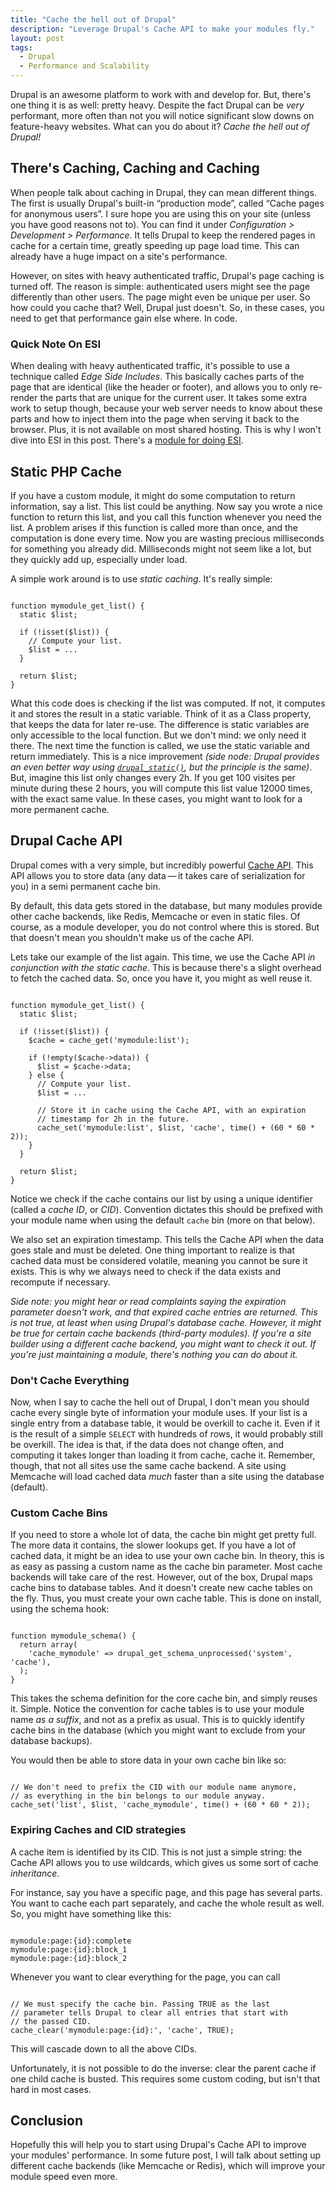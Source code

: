 ```yaml
---
title: "Cache the hell out of Drupal"
description: "Leverage Drupal's Cache API to make your modules fly."
layout: post
tags:
  - Drupal
  - Performance and Scalability
---
```


Drupal is an awesome platform to work with and develop for. But, there's one thing it is as well: pretty heavy. Despite the fact Drupal can be *very* performant, more often than not you will notice significant slow downs on feature-heavy websites. What can you do about it? *Cache the hell out of Drupal!*

## There's Caching, Caching and Caching

When people talk about caching in Drupal, they can mean different things. The first is usually Drupal's built-in &ldquo;production mode&rdquo;, called &ldquo;Cache pages for anonymous users&rdquo;. I sure hope you are using this on your site (unless you have good reasons not to). You can find it under *Configuration > Development > Performance*. It tells Drupal to keep the rendered pages in cache for a certain time, greatly speeding up page load time. This can already have a huge impact on a site's performance.

However, on sites with heavy authenticated traffic, Drupal's page caching is turned off. The reason is simple: authenticated users might see the page differently than other users. The page might even be unique per user. So how could you cache that? Well, Drupal just doesn't. So, in these cases, you need to get that performance gain else where. In code.

### Quick Note On ESI

When dealing with heavy authenticated traffic, it's possible to use a technique called *Edge Side Includes*. This basically caches parts of the page that are identical (like the header or footer), and allows you to only re-render the parts that are unique for the current user. It takes some extra work to setup though, because your web server needs to know about these parts and how to inject them into the page when serving it back to the browser. Plus, it is not available on most shared hosting. This is why I won't dive into ESI in this post. There's a [module for doing ESI](https://www.drupal.org/project/esi).

## Static PHP Cache

If you have a custom module, it might do some computation to return information, say a list. This list could be anything. Now say you wrote a nice function to return this list, and you call this function whenever you need the list. A problem arises if this function is called more than once, and the computation is done every time. Now you are wasting precious milliseconds for something you already did. Milliseconds might not seem like a lot, but they quickly add up, especially under load.

A simple work around is to use *static caching*. It's really simple:

<pre><code class="language-php">
function mymodule_get_list() {
  static $list;

  if (!isset($list)) {
    // Compute your list.
    $list = ...
  }

  return $list;
}
</code></pre>

What this code does is checking if the list was computed. If not, it computes it and stores the result in a static variable. Think of it as a Class property, that keeps the data for later re-use. The difference is static variables are only accessible to the local function. But we don't mind: we only need it there. The next time the function is called, we use the static variable and return immediately. This is a nice improvement *(side node: Drupal provides an even better way using [`drupal_static()`](https://api.drupal.org/api/drupal/includes%21bootstrap.inc/function/drupal_static/7), but the principle is the same)*. But, imagine this list only changes every 2h. If you get 100 visites per minute during these 2 hours, you will compute this list value 12000 times, with the exact same value. In these cases, you might want to look for a more permanent cache.

## Drupal Cache API

Drupal comes with a very simple, but incredibly powerful [Cache API](https://www.drupal.org/node/145279). This API allows you to store data (any data&thinsp;&mdash;&thinsp;it takes care of serialization for you) in a semi permanent cache bin.

By default, this data gets stored in the database, but many modules provide other cache backends, like Redis, Memcache or even in static files. Of course, as a module developer, you do not control where this is stored. But that doesn't mean you shouldn't make us of the cache API.

Lets take our example of the list again. This time, we use the Cache API *in conjunction with the static cache*. This is because there's a slight overhead to fetch the cached data. So, once you have it, you might as well reuse it.

<pre><code class="language-php">
function mymodule_get_list() {
  static $list;

  if (!isset($list)) {
    $cache = cache_get('mymodule:list');

    if (!empty($cache->data)) {
      $list = $cache->data;
    } else {
      // Compute your list.
      $list = ...
      
      // Store it in cache using the Cache API, with an expiration
      // timestamp for 2h in the future.
      cache_set('mymodule:list', $list, 'cache', time() + (60 * 60 * 2));
    }
  }

  return $list;
}
</code></pre>

Notice we check if the cache contains our list by using a unique identifier (called a *cache ID*, or *CID*). Convention dictates this should be prefixed with your module name when using the default `cache` bin (more on that below).

We also set an expiration timestamp. This tells the Cache API when the data goes stale and must be deleted. One thing important to realize is that cached data must be considered volatile, meaning you cannot be sure it exists. This is why we always need to check if the data exists and recompute if necessary.

*Side note: you might hear or read complaints saying the expiration parameter doesn't work, and that expired cache entries are returned. This is not true, at least when using Drupal's database cache. However, it might be true for certain cache backends (third-party modules). If you're a site builder using a different cache backend, you might want to check it out. If you're just maintaining a module, there's nothing you can do about it.*

### Don't Cache Everything

Now, when I say to cache the hell out of Drupal, I don't mean you should cache every single byte of information your module uses. If your list is a single entry from a database table, it would be overkill to cache it. Even if it is the result of a simple `SELECT` with hundreds of rows, it would probably still be overkill. The idea is that, if the data does not change often, and computing it takes longer than loading it from cache, cache it. Remember, though, that not all sites use the same cache backend. A site using Memcache will load cached data *much* faster than a site using the database (default).

### Custom Cache Bins

If you need to store a whole lot of data, the cache bin might get pretty full. The more data it contains, the slower lookups get. If you have a lot of cached data, it might be an idea to use your own cache bin. In theory, this is as easy as passing a custom name as the cache bin parameter. Most cache backends will take care of the rest. However, out of the box, Drupal maps cache bins to database tables. And it doesn't create new cache tables on the fly. Thus, you must create your own cache table. This is done on install, using the schema hook:

<pre><code class="language-php">
function mymodule_schema() {
  return array(
    'cache_mymodule' => drupal_get_schema_unprocessed('system', 'cache'),
  );
}
</code></pre>

This takes the schema definition for the core cache bin, and simply reuses it. Simple. Notice the convention for cache tables is to use your module name *as a suffix*, and not as a prefix as usual. This is to quickly identify cache bins in the database (which you might want to exclude from your database backups).

You would then be able to store data in your own cache bin like so:

<pre><code class="language-php">
// We don't need to prefix the CID with our module name anymore,
// as everything in the bin belongs to our module anyway.
cache_set('list', $list, 'cache_mymodule', time() + (60 * 60 * 2));
</code></pre>

### Expiring Caches and CID strategies

A cache item is identified by its CID. This is not just a simple string: the Cache API allows you to use wildcards, which gives us some sort of cache *inheritance*.

For instance, say you have a specific page, and this page has several parts. You want to cache each part separately, and cache the whole result as well. So, you might have something like this:

<pre><code class="language-sql">
mymodule:page:{id}:complete
mymodule:page:{id}:block_1
mymodule:page:{id}:block_2
</code></pre>

Whenever you want to clear everything for the page, you can call

<pre><code class="language-php">
// We must specify the cache bin. Passing TRUE as the last
// parameter tells Drupal to clear all entries that start with
// the passed CID.
cache_clear('mymodule:page:{id}:', 'cache', TRUE);
</code></pre>

This will cascade down to all the above CIDs.

Unfortunately, it is not possible to do the inverse: clear the parent cache if one child cache is busted. This requires some custom coding, but isn't that hard in most cases.

## Conclusion

Hopefully this will help you to start using Drupal's Cache API to improve your modules' performance. In some future post, I will talk about setting up different cache backends (like Memcache or Redis), which will improve your module speed even more.
